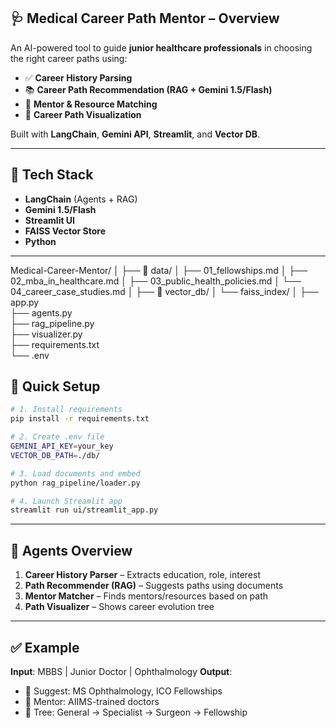 ## 🩺 Medical Career Path Mentor – Overview

An AI-powered tool to guide **junior healthcare professionals** in choosing the right career paths using:

* ✅ **Career History Parsing**
* 📚 **Career Path Recommendation (RAG + Gemini 1.5/Flash)**
* 👥 **Mentor & Resource Matching**
* 🌳 **Career Path Visualization**

Built with **LangChain**, **Gemini API**, **Streamlit**, and **Vector DB**.

---

## 🔧 Tech Stack

* **LangChain** (Agents + RAG)
* **Gemini 1.5/Flash**
* **Streamlit UI**
* **FAISS Vector Store**
* **Python**

---

Medical-Career-Mentor/
│
├── 📂 data/
│   ├── 01_fellowships.md
│   ├── 02_mba_in_healthcare.md
│   ├── 03_public_health_policies.md
│   └── 04_career_case_studies.md
│
├── 📂 vector_db/
│   └── faiss_index/
│
├── app.py                
├── agents.py              
├── rag_pipeline.py        
├── visualizer.py        
├── requirements.txt     
└── .env                

## 🚀 Quick Setup

```bash
# 1. Install requirements
pip install -r requirements.txt

# 2. Create .env file
GEMINI_API_KEY=your_key
VECTOR_DB_PATH=./db/

# 3. Load documents and embed
python rag_pipeline/loader.py

# 4. Launch Streamlit app
streamlit run ui/streamlit_app.py
```

---

## 🧠 Agents Overview

1. **Career History Parser** – Extracts education, role, interest
2. **Path Recommender (RAG)** – Suggests paths using documents
3. **Mentor Matcher** – Finds mentors/resources based on path
4. **Path Visualizer** – Shows career evolution tree

---

## ✅ Example

**Input**: MBBS | Junior Doctor | Ophthalmology
**Output**:

* 🎯 Suggest: MS Ophthalmology, ICO Fellowships
* 👤 Mentor: AIIMS-trained doctors
* 🌳 Tree: General → Specialist → Surgeon → Fellowship



